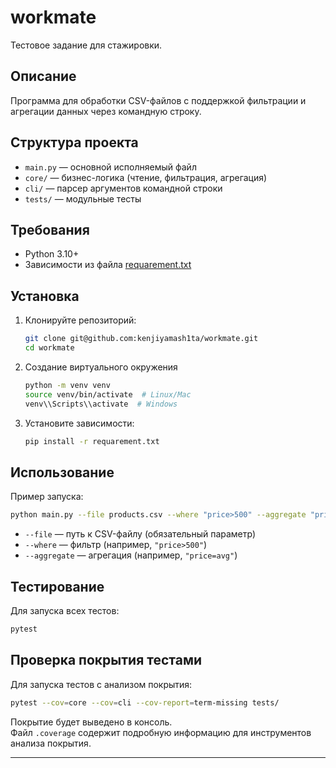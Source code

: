 # workmate

Тестовое задание для стажировки.

## Описание

Программа для обработки CSV-файлов с поддержкой фильтрации и агрегации данных через командную строку.

## Структура проекта

- `main.py` — основной исполняемый файл
- `core/` — бизнес-логика (чтение, фильтрация, агрегация)
- `cli/` — парсер аргументов командной строки
- `tests/` — модульные тесты

## Требования

- Python 3.10+
- Зависимости из файла [requarement.txt](requarement.txt)

## Установка

1. Клонируйте репозиторий:
    ```sh
    git clone git@github.com:kenjiyamash1ta/workmate.git
    cd workmate
    ```

2. Создание виртуального окружения
    ```sh
    python -m venv venv
    source venv/bin/activate  # Linux/Mac
    venv\\Scripts\\activate  # Windows
    ```
2. Установите зависимости:
    ```sh
    pip install -r requarement.txt
    ```

## Использование

Пример запуска:
```sh
python main.py --file products.csv --where "price>500" --aggregate "price=avg"
```
- `--file` — путь к CSV-файлу (обязательный параметр)
- `--where` — фильтр (например, `"price>500"`)
- `--aggregate` — агрегация (например, `"price=avg"`)

## Тестирование

Для запуска всех тестов:
```sh
pytest
```

## Проверка покрытия тестами

Для запуска тестов с анализом покрытия:
```sh
pytest --cov=core --cov=cli --cov-report=term-missing tests/
```

Покрытие будет выведено в консоль.  
Файл `.coverage` содержит подробную информацию для инструментов анализа покрытия.

---